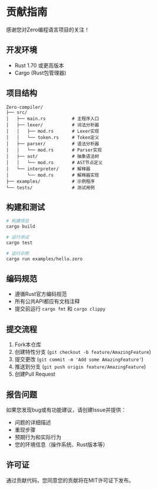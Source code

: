 # 贡献指南

感谢您对Zero编程语言项目的关注！

## 开发环境

- Rust 1.70 或更高版本
- Cargo (Rust包管理器)

## 项目结构

```
Zero-compiler/
├── src/
│   ├── main.rs          # 主程序入口
│   ├── lexer/           # 词法分析器
│   │   ├── mod.rs       # Lexer实现
│   │   └── token.rs     # Token定义
│   ├── parser/          # 语法分析器
│   │   └── mod.rs       # Parser实现
│   ├── ast/             # 抽象语法树
│   │   └── mod.rs       # AST节点定义
│   └── interpreter/     # 解释器
│       └── mod.rs       # 解释器实现
├── examples/            # 示例程序
└── tests/               # 测试用例
```

## 构建和测试

```bash
# 构建项目
cargo build

# 运行测试
cargo test

# 运行示例
cargo run examples/hello.zero
```

## 编码规范

- 遵循Rust官方编码规范
- 所有公共API都应有文档注释
- 提交前运行 `cargo fmt` 和 `cargo clippy`

## 提交流程

1. Fork本仓库
2. 创建特性分支 (`git checkout -b feature/AmazingFeature`)
3. 提交更改 (`git commit -m 'Add some AmazingFeature'`)
4. 推送到分支 (`git push origin feature/AmazingFeature`)
5. 创建Pull Request

## 报告问题

如果您发现bug或有功能建议，请创建Issue并提供：

- 问题的详细描述
- 重现步骤
- 预期行为和实际行为
- 您的环境信息（操作系统、Rust版本等）

## 许可证

通过贡献代码，您同意您的贡献将在MIT许可证下发布。